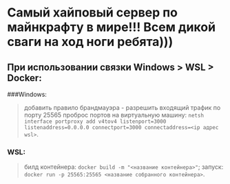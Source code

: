 # Самый хайповый сервер по майнкрафту в мире!!! Всем дикой сваги на ход ноги ребята)))



## При использовании связки Windows > WSL > Docker:

###Windows: 
> добавить правило брандмауэра - разрешить входящий трафик по порту 25565
> проброс портов на виртуальную машину:
> `netsh interface portproxy add v4tov4 listenport=3000 listenaddress=0.0.0.0 connectport=3000 connectaddress=<ip адрес wsl>`.

### WSL: 
> билд контейнера:
> `docker build -m "<название контейнера>"`;
> запуск:
> `docker run -p 25565:25565 <название собранного контейнера>`.
